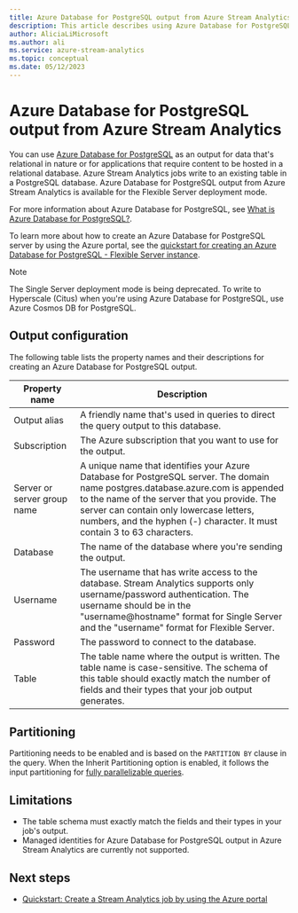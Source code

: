 ```yaml
---
title: Azure Database for PostgreSQL output from Azure Stream Analytics
description: This article describes using Azure Database for PostgreSQL as output for Azure Stream Analytics.
author: AliciaLiMicrosoft 
ms.author: ali 
ms.service: azure-stream-analytics
ms.topic: conceptual
ms.date: 05/12/2023
---
```


# Azure Database for PostgreSQL output from Azure Stream Analytics

You can use [Azure Database for PostgreSQL](https://azure.microsoft.com/services/postgresql/) as an output for data that's relational in nature or for applications that require content to be hosted in a relational database. Azure Stream Analytics jobs write to an existing table in a PostgreSQL database. Azure Database for PostgreSQL output from Azure Stream Analytics is available for the Flexible Server deployment mode.

For more information about Azure Database for PostgreSQL, see [What is Azure Database for PostgreSQL?](/azure/postgresql/overview).

To learn more about how to create an Azure Database for PostgreSQL server by using the Azure portal, see the [quickstart for creating an Azure Database for PostgreSQL - Flexible Server instance](/azure/postgresql/flexible-server/quickstart-create-server-portal).

> [!NOTE]
> The Single Server deployment mode is being deprecated.
> To write to Hyperscale (Citus) when you're using Azure Database for PostgreSQL, use Azure Cosmos DB for PostgreSQL.

## Output configuration

The following table lists the property names and their descriptions for creating an Azure Database for PostgreSQL output.

| Property name | Description |
| --- | --- |
| Output alias |A friendly name that's used in queries to direct the query output to this database. |
|  Subscription |  The Azure subscription that you want to use for the output. |
| Server or server group name | A unique name that identifies your Azure Database for PostgreSQL server. The domain name postgres.database.azure.com is appended to the name of the server that you provide. The server can contain only lowercase letters, numbers, and the hyphen (-) character. It must contain 3 to 63 characters. |
| Database | The name of the database where you're sending the output. |
| Username | The username that has write access to the database. Stream Analytics supports only username/password authentication. The username should be in the "username@hostname" format for Single Server and the "username" format for Flexible Server. |
| Password | The password to connect to the database. |
| Table | The table name where the output is written. The table name is case-sensitive. The schema of this table should exactly match the number of fields and their types that your job output generates. |

## Partitioning

Partitioning needs to be enabled and is based on the `PARTITION BY` clause in the query. When the Inherit Partitioning option is enabled, it follows the input partitioning for [fully parallelizable queries](stream-analytics-scale-jobs.md).

## Limitations

* The table schema must exactly match the fields and their types in your job's output.
* Managed identities for Azure Database for PostgreSQL output in Azure Stream Analytics are currently not supported.

## Next steps

* [Quickstart: Create a Stream Analytics job by using the Azure portal](stream-analytics-quick-create-portal.md)
